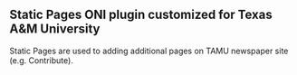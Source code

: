 ## Static Pages ONI plugin customized for Texas A&M University

Static Pages are used to adding additional pages on TAMU newspaper site (e.g. Contribute).